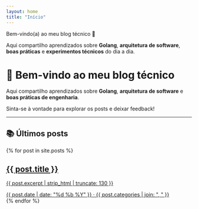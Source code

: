 ```yaml
---
layout: home
title: "Início"
---
```


Bem-vindo(a) ao meu blog técnico 👋  

Aqui compartilho aprendizados sobre **Golang**, **arquitetura de software**, **boas práticas** e **experimentos técnicos** do dia a dia.  

# 👋 Bem-vindo ao meu blog técnico

Aqui compartilho aprendizados sobre **Golang**, **arquitetura de software** e **boas práticas de engenharia**.  

Sinta-se à vontade para explorar os posts e deixar feedback!

---

## 📚 Últimos posts

<div class="post-grid">
  {% for post in site.posts %}
    <a href="{{ post.url | relative_url }}" class="post-card">
      <div class="post-content">
        <h2 class="post-title">{{ post.title }}</h2>
        <p class="post-excerpt">{{ post.excerpt | strip_html | truncate: 130 }}</p>
        <span class="post-meta">
          {{ post.date | date: "%d %b %Y" }} · {{ post.categories | join: ", " }}
        </span>
      </div>
    </a>
  {% endfor %}
</div>
